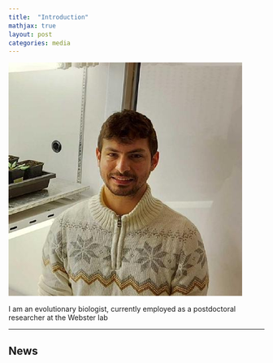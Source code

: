 ```yaml
---
title:  "Introduction"
mathjax: true
layout: post
categories: media
---
```


![Sweet](/44607500.jpeg/)


I am an evolutionary biologist, currently employed as a postdoctoral researcher at the Webster lab






------------------------------------------------------------------------------------------------------

## News
